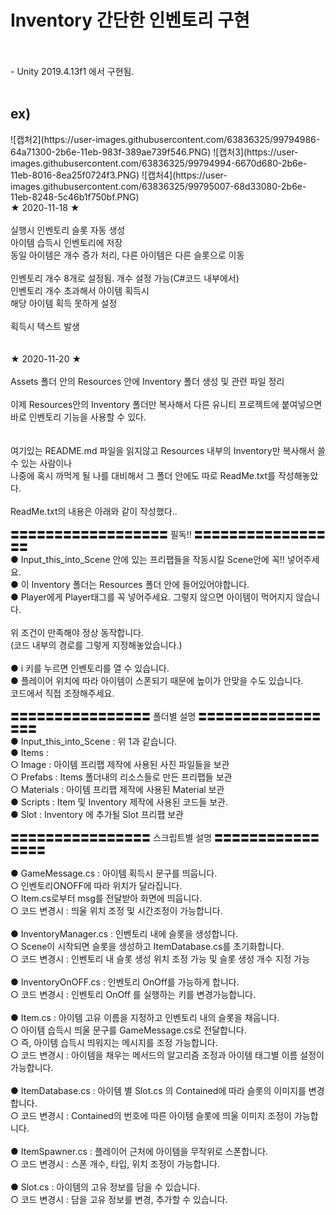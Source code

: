 # Inventory 간단한 인벤토리 구현
<br>
<br>
- Unity 2019.4.13f1 에서 구현됨.<br>
<br>

## ex)
<div>
![캡처2](https://user-images.githubusercontent.com/63836325/99794986-64a71300-2b6e-11eb-983f-389ae739f546.PNG)
![캡처3](https://user-images.githubusercontent.com/63836325/99794994-6670d680-2b6e-11eb-8016-8ea25f0724f3.PNG)
![캡처4](https://user-images.githubusercontent.com/63836325/99795007-68d33080-2b6e-11eb-8248-5c46b1f750bf.PNG)
</div>
★ 2020-11-18 ★ <br>
<br>
실행시 인벤토리 슬롯 자동 생성<br>
아이템 습득시 인벤토리에 저장<br>
동일 아이템은 개수 증가 처리, 다른 아이템은 다른 슬롯으로 이동<br>
<br>
인벤토리 개수 8개로 설정됨. 개수 설정 가능(C#코드 내부에서)<br>
인벤토리 개수 초과해서 아이템 획득시 <br>
해당 아이템 획득 못하게 설정<br>
<br>
획득시 텍스트 발생<br>
<br>
<br>
★ 2020-11-20 ★ <br>
<br>
Assets 폴더 안의 Resources 안에 Inventory 폴더 생성 및 관련 파일 정리<br>
<br>
이제 Resources안의 Inventory 폴더만 복사해서 다른 유니티 프로젝트에 붙여넣으면<br>
바로 인벤토리 기능을 사용할 수 있다. <br>
<br>
<br>
여기있는 README.md 파일을 읽지않고 Resources 내부의 Inventory만 복사해서 쓸 수 있는 사람이나<br>
나중에 혹시 까먹게 될 나를 대비해서 그 폴더 안에도 따로 ReadMe.txt를 작성해놓았다.
<br>
<br>
ReadMe.txt의 내용은 아래와 같이 작성했다..<br>
<br>
〓〓〓〓〓〓〓〓〓〓〓〓〓〓〓〓〓〓 필독!! 〓〓〓〓〓〓〓〓〓〓〓〓〓〓〓〓〓<br>
● Input_this_into_Scene 안에 있는 프리팹들을 작동시킬 Scene안에 꼭!! 넣어주세요.<br>
● 이 Inventory 폴더는 Resources 폴더 안에 들어있어야합니다.<br>
● Player에게 Player태그를 꼭 넣어주세요. 그렇지 않으면 아이템이 먹어지지 않습니다.<br>
<br>
     위 조건이 만족해야 정상 동작합니다.<br>
     (코드 내부의 경로를 그렇게 지정해놓았습니다.)<br>
<br>
● i 키를 누르면 인벤토리를 열 수 있습니다.<br>
● 플레이어 위치에 따라 아이템이 스폰되기 때문에 높이가 안맞을 수도 있습니다.<br>
    코드에서 직접 조정해주세요.  <br>
<br>
〓〓〓〓〓〓〓〓〓〓〓〓〓〓〓〓 폴더별 설명 〓〓〓〓〓〓〓〓〓〓〓〓〓〓〓〓〓<br>
● Input_this_into_Scene : 위 1과 같습니다.<br>
● Items :     <br>
○ Image : 아이템 프리팹 제작에 사용된 사진 파일들을 보관<br>
○ Prefabs : Items 폴더내의 리소스들로 만든 프리팹들 보관<br>
○ Materials : 아이템 프리팹 제작에 사용된 Material 보관 <br>
● Scripts : Item 및 Inventory 제작에 사용된 코드들 보관.<br>
● Slot : Inventory 에 추가될 Slot 프리팹 보관<br>
<br>
〓〓〓〓〓〓〓〓〓〓〓〓〓〓〓〓 스크립트별 설명 〓〓〓〓〓〓〓〓〓〓〓〓〓〓〓〓<br>
<br>
● GameMessage.cs  :  아이템 획득시 문구를 띄웁니다. <br>
 ○ 인벤토리ONOFF에 따라 위치가 달라집니다.<br>
 ○ Item.cs로부터 msg를 전달받아 화면에 띄웁니다.<br>
 ○ 코드 변경시 : 띄울 위치 조정 및 시간조정이 가능합니다.<br>
<br>
● InventoryManager.cs  :  인벤토리 내에 슬롯을 생성합니다.<br>
 ○ Scene이 시작되면 슬롯을 생성하고 ItemDatabase.cs를 초기화합니다.<br>
 ○ 코드 변경시 : 인벤토리 내 슬롯 생성 위치 조정 가능 및 슬롯 생성 개수 지정 가능<br>
<br>
● InventoryOnOFF.cs  :  인벤토리 OnOff를 가능하게 합니다. <br>
 ○ 코드 변경시 : 인벤토리 OnOff 를 실행하는 키를 변경가능합니다.<br>
<br>
● Item.cs  :  아이템 고유 이름을 지정하고 인벤토리 내의 슬롯을 채웁니다.<br>
 ○ 아이템 습득시 띄울 문구를 GameMessage.cs로 전달합니다. <br>
 ○ 즉, 아이템 습득시 띄워지는 메시지를 조정 가능합니다.<br>
 ○ 코드 변경시 : 아이템을 채우는 메서드의 알고리즘 조정과 아이템 태그별 이름 설정이 가능합니다.<br>
<br>
● ItemDatabase.cs  :  아이템 별 Slot.cs 의 Contained에 따라 슬롯의 이미지를 변경합니다.<br>
 ○ 코드 변경시 : Contained의 번호에 따른 아이템 슬롯에 띄울 이미지 조정이 가능합니다.<br>
<br>
● ItemSpawner.cs  :   플레이어 근처에 아이템을 무작위로 스폰합니다.<br>
 ○ 코드 변경시 : 스폰 개수, 타입, 위치 조정이 가능합니다.<br>
<br> 
● Slot.cs  :  아이템의 고유 정보를 담을 수 있습니다.<br>
 ○ 코드 변경시 : 담을 고유 정보를 변경, 추가할 수 있습니다.<br>
<br>
<br>
